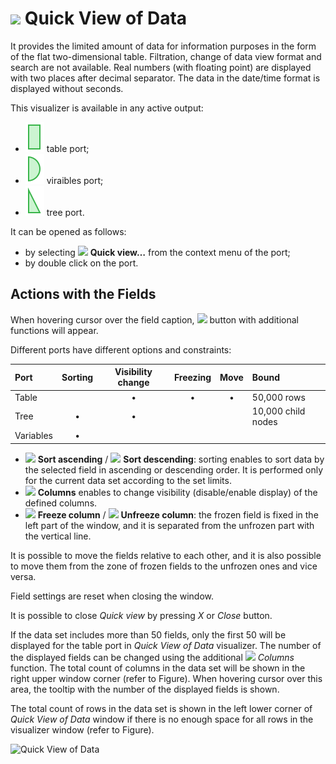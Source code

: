 # ![ ](../../images/icons/toolbar-controls/show-fast-viewer_default.svg) Quick View of Data

It provides the limited amount of data for information purposes in the form of the flat two-dimensional table. Filtration, change of data view format and search are not available. Real numbers (with floating point) are displayed with two places after decimal separator. The data in the date/time format is displayed without seconds.

This visualizer is available in any active output:

* ![ ](../../images/icons/app/node/ports/outputs/table_active.svg)   table port;
* ![ ](../../images/icons/app/node/ports/outputs/variable_active.svg)  viraibles port;
* ![ ](../../images/icons/app/node/ports/outputs/tree_active.svg) tree port.

It can be opened as follows:

* by selecting ![ ](../../images/icons/toolbar-controls/show-fast-viewer_default.svg) **Quick view…** from the context menu of the port;
* by double click on the port.


## Actions with the Fields

When hovering cursor over the field caption, ![ ](../../images/icons/toolbar-controls/down_default.svg) button with additional functions will appear.

Different ports have different options and constraints:

| Port | Sorting | Visibility change | Freezing | Move | Bound |
|:---|:--:|:--:|:--:|:--:|:---|
| Table | | • | • | • | 50,000 rows |
| Tree | • | • | | | 10,000 child nodes |
| Variables | • | | | | &nbsp; |

* ![ ](../../images/icons/toolbar-controls/low-to-hight_default.svg) **Sort ascending** / ![ ](../../images/icons/toolbar-controls/hight-to-low_default.svg) **Sort descending**: sorting enables to sort data by the selected field in ascending or descending order. It is performed only for the current data set according to the set limits.
* ![ ](../../images/icons/grid/columns.svg) **Columns** enables to change visibility (disable/enable display) of the defined columns.
* ![ ](../../images/icons/toolbar-controls/locked_default.svg) **Freeze column** / ![ ](../../images/icons/toolbar-controls/unlocked_default.svg) **Unfreeze column**: the frozen field is fixed in the left part of the window, and it is separated from the unfrozen part with the vertical line.

It is possible to move the fields relative to each other, and it is also possible to move them from the zone of frozen fields to the unfrozen ones and vice versa.

Field settings are reset when closing the window.

It is possible to close *Quick view* by pressing *X* or *Close* button.

If the data set includes more than 50 fields, only the first 50 will be displayed for the table port in *Quick View of Data* visualizer. The number of the displayed fields  can be changed using the additional ![ ](../../images/icons/grid/columns.svg) *Columns* function. The total count of columns in the data set will be shown in the right upper window corner (refer to Figure). When hovering cursor over this area, the tooltip with the number of the displayed fields is shown.

The total count of rows in the data set is shown in the left lower corner of *Quick View of Data* window if there is no enough space for all rows in the visualizer window (refer to Figure).

![Quick View of Data](./column_amt.png)